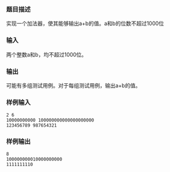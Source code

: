 ### 题目描述

实现一个加法器，使其能够输出a+b的值。a和b的位数不超过1000位

### 输入

两个整数a和b，均不超过1000位。

### 输出

可能有多组测试用例。对于每组测试用例，输出a+b的值。

### 样例输入

```
2 6
10000000000 100000000000000000000
123456789 987654321
```

### 样例输出

```
8
100000000010000000000
1111111110
```
